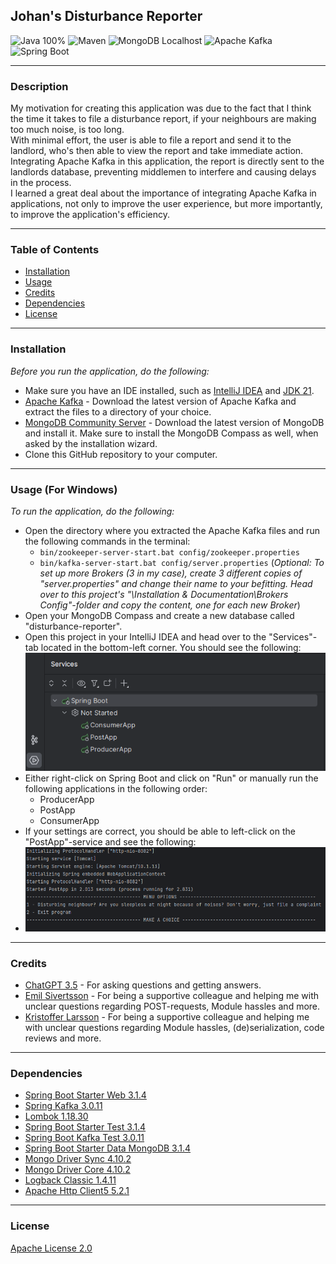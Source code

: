 ## **Johan's Disturbance Reporter**
![Java 100%](https://img.shields.io/badge/Java-100%25-%23E57300)
![Maven](https://img.shields.io/badge/Maven-%238a6ac8?style=for-the-badge&logo=apache-maven&logoColor=white)
![MongoDB Localhost](https://img.shields.io/badge/MongoDB-Localhost-<custom_color_code>?style=for-the-badge&logo=mongodb&logoColor=white)
![Apache Kafka](https://img.shields.io/badge/Apache%20Kafka-%23FF5722?style=for-the-badge&logo=apache-kafka&logoColor=white)
![Spring Boot](https://img.shields.io/badge/Spring%20Boot-%23009639?style=for-the-badge&logo=spring&logoColor=white)

---
### Description
My motivation for creating this application was due to the fact that I think the time it takes to file a disturbance report, if your neighbours are making too much noise, is too long.  
With minimal effort, the user is able to file a report and send it to the landlord, who's then able to view the report and take immediate action.
<br>Integrating Apache Kafka in this application, the report is directly sent to the landlords database, preventing middlemen to interfere and causing delays in the process.
<br>I learned a great deal about the importance of integrating Apache Kafka in applications, not only to improve the user experience, but more importantly, to improve the application's efficiency.

---
### Table of Contents
+ [Installation](#installation)
+ [Usage](#usage)
+ [Credits](#credits)
+ [Dependencies](#dependencies)
+ [License](#license)

---
### Installation
*Before you run the application, do the following:*
+ Make sure you have an IDE installed, such as [IntelliJ IDEA](https://www.jetbrains.com/idea/download/#section=windows) and [JDK 21](https://www.oracle.com/se/java/technologies/downloads/).
+ [Apache Kafka](https://www.apache.org/dyn/closer.cgi?path=/kafka/3.5.0/kafka_2.13-3.5.0.tgz) - Download the latest version of Apache Kafka and extract the files to a directory of your choice.
+ [MongoDB Community Server](https://www.mongodb.com/try/download/community) - Download the latest version of MongoDB and install it. Make sure to install the MongoDB Compass as well, when asked by the installation wizard.
+ Clone this GitHub repository to your computer.
---
### Usage (For Windows)
*To run the application, do the following:*
+ Open the directory where you extracted the Apache Kafka files and run the following commands in the terminal:
    + `bin/zookeeper-server-start.bat config/zookeeper.properties`
    + `bin/kafka-server-start.bat config/server.properties` (*Optional: To set up more Brokers (3 in my case), create 3 different copies of "server.properties" and change their name to your befitting. Head over to this project's "\Installation & Documentation\Brokers Config"-folder and copy the content, one for each new Broker*)
+ Open your MongoDB Compass and create a new database called "disturbance-reporter".
+ Open this project in your IntelliJ IDEA and head over to the "Services"-tab located in the bottom-left corner. You should see the following:
  ![Services: ConsumerApp, PostApp, ProducerApp](SpringBoot-ApacheKafka-Project/Installation&Documentation/Usage/services.png)
+ Either right-click on Spring Boot and click on "Run" or manually run the following applications in the following order:
    + ProducerApp
    + PostApp
    + ConsumerApp
+ If your settings are correct, you should be able to left-click on the "PostApp"-service and see the following:
+ ![Menu options](SpringBoot-ApacheKafka-Project/Installation&Documentation/Usage/postapp.png)

---
### Credits
+ [ChatGPT 3.5](https://chat.openai.com/) - For asking questions and getting answers.
+ [Emil Sivertsson](https://github.com/Emilsivertsson) - For being a supportive colleague and helping me with unclear questions regarding POST-requests, Module hassles and more.
+ [Kristoffer Larsson](https://github.com/KoffaRn) - For being a supportive colleague and helping me with unclear questions regarding Module hassles, (de)serialization, code reviews and more.

---
### Dependencies
+ [Spring Boot Starter Web 3.1.4](https://mvnrepository.com/artifact/org.springframework.boot/spring-boot-starter-web/3.1.4)
+ [Spring Kafka 3.0.11](https://mvnrepository.com/artifact/org.springframework.kafka/spring-kafka/3.0.11)
+ [Lombok 1.18.30](https://mvnrepository.com/artifact/org.projectlombok/lombok/1.18.30)
+ [Spring Boot Starter Test 3.1.4](https://mvnrepository.com/artifact/org.springframework.boot/spring-boot-starter-test/3.1.4)
+ [Spring Boot Kafka Test 3.0.11](https://mvnrepository.com/artifact/org.springframework.kafka/spring-kafka-test/3.0.11)
+ [Spring Boot Starter Data MongoDB 3.1.4](https://mvnrepository.com/artifact/org.springframework.boot/spring-boot-starter-data-mongodb/3.1.4)
+ [Mongo Driver Sync 4.10.2](https://mvnrepository.com/artifact/org.mongodb/mongodb-driver-sync)
+ [Mongo Driver Core 4.10.2](https://mvnrepository.com/artifact/org.mongodb/mongodb-driver-core)
+ [Logback Classic 1.4.11](https://mvnrepository.com/artifact/ch.qos.logback/logback-classic/1.4.11)
+ [Apache Http Client5 5.2.1](https://mvnrepository.com/artifact/org.apache.httpcomponents.client5/httpclient5)

---
### License
[Apache License 2.0](LICENSE)
